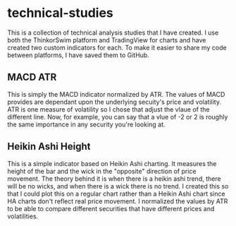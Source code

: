 # technical-studies
This is a collection of technical analysis studies that I have created.  I use both the ThinkorSwim platform and TradingView for charts and have created two custom indicators for each.  To make it easier to share my code between platforms, I have saved them to GitHub.

## MACD ATR
This is simply the MACD indicator normalized by ATR.  The values of MACD provides are dependant upon the underlying secuity's price and volatility. ATR is one measure of volatility so I chose that adjust the vlaue of the different line.  Now, for example, you can say that a vlue of -2 or 2 is roughly the same importance in any security you're looking at.

## Heikin Ashi Height
This is a simple indicator based on Heikin Ashi charting.  It measures the height of the bar and the wick in the "opposite" direction of price movement.  The theory behind it is when there is a heikin ashi trend, there will be no wicks, and when there is a wick there is no trend.  I created this so that I could plot this on a regular chart rather than a Heikin Ashi chart since HA charts don't reflect real price movement.  I normalized the values by ATR to be able to compare different securities that have different prices and volatilities.
